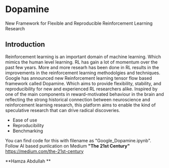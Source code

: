 # Dopamine
New Framework for Flexible and Reproducible Reinforcement Learning Research



## **Introduction**

Reinforcement learning is an important domain of machine learning. Which mimics the human level learning. RL has gain a lot of momentum over the past few years. More and more researh has been done in RL results in the improvements in the reinforcement learning methodolgies and techniques. Google has announced new Reinforcement learning tensor flow based framework called Dopamine. Which aims to provide flexibility, stability, and reproducibility for new and experienced RL researchers alike. Inspired by one of the main components in reward-motivated behaviour in the brain and reflecting the strong historical connection between neuroscience and reinforcement learning research, this platform aims to enable the kind of speculative research that can drive radical discoveries. 


*   Ease of use 
*   Reproducibility
*   Benchmarking 

You can find code for this with filename as "Google_Dopamine.ipynb". 
Follow AI based punlication on Medium **"The 21st Century"**
https://medium.com/the-21st-century


**Hamza Abdullah **

